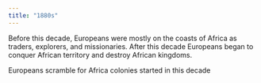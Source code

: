 ```yaml
---
title: "1880s"
---
```

Before this decade, Europeans were mostly on the coasts of Africa as traders, explorers, and missionaries. After this decade Europeans began to conquer African territory and destroy African kingdoms.

Europeans scramble for Africa colonies started in this decade

